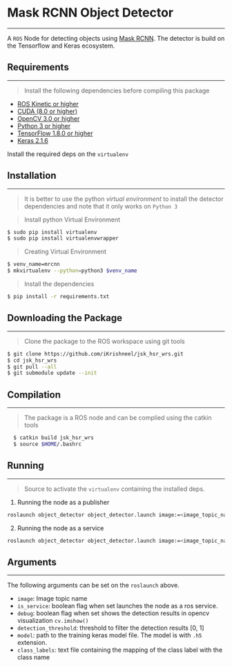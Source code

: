 
# Mask RCNN Object Detector
---
A `ROS` Node for detecting objects using [Mask RCNN](https://github.com/matterport/Mask_RCNN). The detector 
is build on the Tensorflow and Keras ecosystem.  

## Requirements
---
>Install the following dependencies before compiling this package
- [ROS Kinetic or higher](http://wiki.ros.org/kinetic)
- [CUDA (8.0 or higher)](https://developer.nvidia.com/cuda-downloads)
- [OpenCV 3.0 or higher](https://github.com/opencv/opencv)
- [Python 3 or higher](https://www.python.org/download/releases/3.0/)
- [TensorFlow 1.8.0 or higher](https://www.tensorflow.org/)
- [Keras 2.1.6](https://keras.io/)

Install the required deps on the `virtualenv`

## Installation
----
>It is better to use the python *virtual environment* to install the detector dependencies and note that it only works on `Python 3`

>Install python Virtual Environment
```bash
$ sudo pip install virtualenv
$ sudo pip install virtualenvwrapper
```

>Creating Virtual Environment
```bash
$ venv_name=mrcnn
$ mkvirtualenv --python=python3 $venv_name
```

>Install the dependencies
```bash
$ pip install -r requirements.txt
```

## Downloading the Package
---
> Clone the package to the ROS workspace using git tools
```bash
$ git clone https://github.com/iKrishneel/jsk_hsr_wrs.git
$ cd jsk_hsr_wrs
$ git pull --all
$ git submodule update --init
```

## Compilation
------------
> The package is a ROS node and can be complied using the catkin tools
```bash
  $ catkin build jsk_hsr_wrs
  $ source $HOME/.bashrc
```

## Running
---
>Source to activate the `virtualenv` containing the installed deps.

1. Running the node as a publisher
```bash
roslaunch object_detector object_detector.launch image:=<image_topic_name> is_service:=false debug:=true
```
2. Running the node as a service
```bash
roslaunch object_detector object_detector.launch image:=<image_topic_name> is_service:=true debug:=false
```

## Arguments
---
The following arguments can be set on the `roslaunch` above.
- `image`: Image topic name
- `is_service`: boolean flag when set launches the node as a ros service.
- `debug`: boolean flag when set shows the detection results in opencv visualization `cv.imshow()`
- `detection_threshold`: threshold to filter the detection results [0, 1]
- `model`: path to the training keras model file. The model is with `.h5` extension.
- `class_labels`: text file containing the mapping of the class label with the class name

